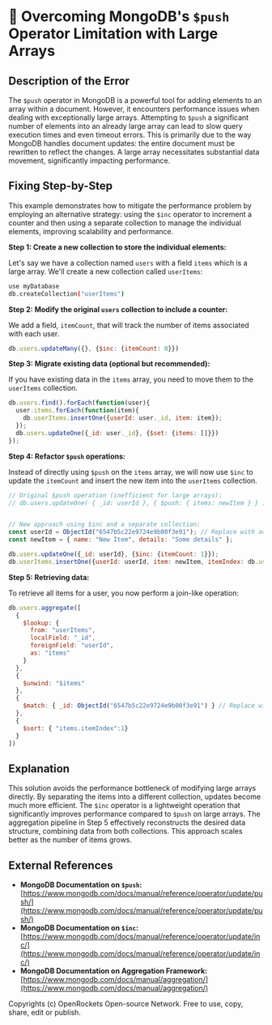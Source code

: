 # 🐞 Overcoming MongoDB's `$push` Operator Limitation with Large Arrays


## Description of the Error

The `$push` operator in MongoDB is a powerful tool for adding elements to an array within a document. However, it encounters performance issues when dealing with exceptionally large arrays.  Attempting to `$push` a significant number of elements into an already large array can lead to slow query execution times and even timeout errors.  This is primarily due to the way MongoDB handles document updates:  the entire document must be rewritten to reflect the changes.  A large array necessitates substantial data movement, significantly impacting performance.

## Fixing Step-by-Step

This example demonstrates how to mitigate the performance problem by employing an alternative strategy: using the `$inc` operator to increment a counter and then using a separate collection to manage the individual elements, improving scalability and performance.


**Step 1: Create a new collection to store the individual elements:**

Let's say we have a collection named `users` with a field `items` which is a large array. We'll create a new collection called `userItems`:

```bash
use myDatabase
db.createCollection("userItems")
```

**Step 2:  Modify the original `users` collection to include a counter:**

We add a field, `itemCount`, that will track the number of items associated with each user.

```javascript
db.users.updateMany({}, {$inc: {itemCount: 0}})
```

**Step 3: Migrate existing data (optional but recommended):**

If you have existing data in the `items` array, you need to move them to the `userItems` collection.

```javascript
db.users.find().forEach(function(user){
  user.items.forEach(function(item){
    db.userItems.insertOne({userId: user._id, item: item});
  });
  db.users.updateOne({_id: user._id}, {$set: {items: []}})
});

```


**Step 4:  Refactor `$push` operations:**

Instead of directly using `$push` on the `items` array, we will now use `$inc` to update the `itemCount` and insert the new item into the `userItems` collection.

```javascript
// Original $push operation (inefficient for large arrays):
// db.users.updateOne( { _id: userId }, { $push: { items: newItem } } )


// New approach using $inc and a separate collection:
const userId = ObjectId("6547b5c22e9724e9b00f3e91"); // Replace with actual userId
const newItem = { name: "New Item", details: "Some details" };

db.users.updateOne({_id: userId}, {$inc: {itemCount: 1}});
db.userItems.insertOne({userId: userId, item: newItem, itemIndex: db.userItems.find({userId: userId}).count()})
```

**Step 5: Retrieving data:**

To retrieve all items for a user, you now perform a join-like operation:

```javascript
db.users.aggregate([
  {
    $lookup: {
      from: "userItems",
      localField: "_id",
      foreignField: "userId",
      as: "items"
    }
  },
  {
    $unwind: "$items"
  },
  {
    $match: { _id: ObjectId("6547b5c22e9724e9b00f3e91") } // Replace with actual userId
  },
  {
    $sort: { "items.itemIndex":1}
  }
])

```


## Explanation

This solution avoids the performance bottleneck of modifying large arrays directly.  By separating the items into a different collection, updates become much more efficient. The `$inc` operator is a lightweight operation that significantly improves performance compared to `$push` on large arrays.  The aggregation pipeline in Step 5 effectively reconstructs the desired data structure, combining data from both collections. This approach scales better as the number of items grows.

## External References

* **MongoDB Documentation on `$push`:** [https://www.mongodb.com/docs/manual/reference/operator/update/push/](https://www.mongodb.com/docs/manual/reference/operator/update/push/)
* **MongoDB Documentation on `$inc`:** [https://www.mongodb.com/docs/manual/reference/operator/update/inc/](https://www.mongodb.com/docs/manual/reference/operator/update/inc/)
* **MongoDB Documentation on Aggregation Framework:** [https://www.mongodb.com/docs/manual/aggregation/](https://www.mongodb.com/docs/manual/aggregation/)


Copyrights (c) OpenRockets Open-source Network. Free to use, copy, share, edit or publish.

